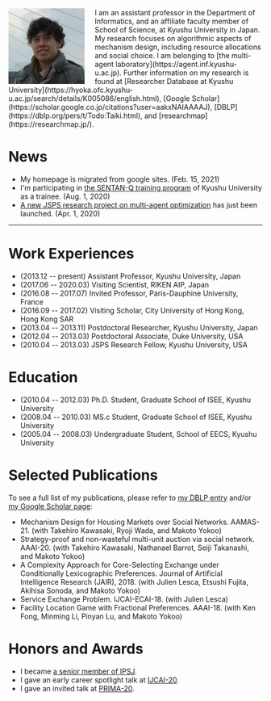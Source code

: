 <img style="float:left; width:30%; padding-right:20px;" src="0CA2D243-FB59-4E77-9A62-49973F6A3F42.jpeg" />
I am an assistant professor in the Department of Informatics, and an affiliate faculty member of School of Science, at Kyushu University in Japan. My research focuses on algorithmic aspects of mechanism design, including resource allocations and social choice. I am belonging to [the multi-agent laboratory](https://agent.inf.kyushu-u.ac.jp). Further information on my research is found at 
[Researcher Database at Kyushu University](https://hyoka.ofc.kyushu-u.ac.jp/search/details/K005086/english.html), 
[Google Scholar](https://scholar.google.co.jp/citations?user=aakxNAIAAAAJ),
[DBLP](https://dblp.org/pers/t/Todo:Taiki.html), and
[researchmap](https://researchmap.jp/).

<!--
**Contact Information**:
\For more details, my CV is available upon request; please contact me.
-->

# News
- My homepage is migrated from google sites. (Feb. 15, 2021)
- I'm participating in [the SENTAN-Q training program](https://sentan-q.kyushu-u.ac.jp/) of Kyushu University as a trainee. (Aug. 1, 2020)
- [A new JSPS research project on multi-agent optimization](https://agent.inf.kyushu-u.ac.jp/20H00587/) has just been launched. (Apr. 1, 2020)

- - -

# Work Experiences
- (2013.12 -- present) Assistant Professor, Kyushu University, Japan
- (2017.06 -- 2020.03) Visiting Scientist, RIKEN AIP, Japan
- (2016.08 -- 2017.07) Invited Professor, Paris-Dauphine University, France
- (2016.09 -- 2017.02) Visiting Scholar, City University of Hong Kong, Hong Kong SAR
- (2013.04 -- 2013.11) Postdoctoral Researcher, Kyushu University, Japan
- (2012.04 -- 2013.03) Postdoctoral Associate, Duke University, USA
- (2010.04 -- 2013.03) JSPS Research Fellow, Kyushu University, USA

# Education
- (2010.04 -- 2012.03) Ph.D. Student, Graduate School of ISEE, Kyushu University
- (2008.04 -- 2010.03) MS.c Student, Graduate School of ISEE, Kyushu University
- (2005.04 -- 2008.03) Undergraduate Student, School of EECS, Kyushu University

# Selected Publications
To see a full list of my publications, please refer to [my DBLP entry](https://dblp.org/pid/67/7117.html) and/or [my Google Scholar page](https://scholar.google.com/citations?user=aakxNAIAAAAJ):
- Mechanism Design for Housing Markets over Social Networks. AAMAS-21. (with Takehiro Kawasaki, Ryoji Wada, and Makoto Yokoo)
- Strategy-proof and non-wasteful multi-unit auction via social network. AAAI-20. (with Takehiro Kawasaki, Nathanael Barrot, Seiji Takanashi, and Makoto Yokoo)
- A Complexity Approach for Core-Selecting Exchange under Conditionally Lexicographic Preferences. Journal of Artificial Intelligence Research (JAIR), 2018. (with Julien Lesca, Etsushi Fujita, Akihisa Sonoda, and Makoto Yokoo)
- Service Exchange Problem. IJCAI-ECAI-18. (with Julien Lesca)
- Facility Location Game with Fractional Preferences. AAAI-18. (with Ken Fong, Minming Li, Pinyan Lu, and Makoto Yokoo)

# Honors and Awards
- I became [a senior member of IPSJ](http://www.ipsj.or.jp/annai/aboutipsj/seniormember/seniormember.html).
- I gave an early career spotlight talk at [IJCAI-20](https://ijcai20.org/).
- I gave an invited talk at [PRIMA-20](http://uchiya.web.nitech.ac.jp/prima2020/).
